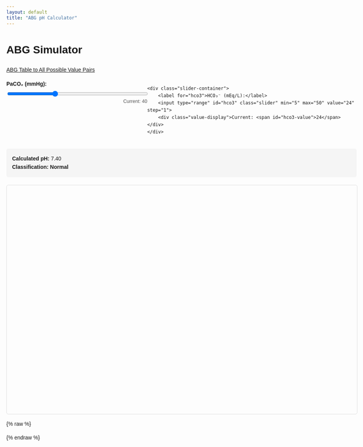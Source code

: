 ```yaml
---
layout: default
title: "ABG pH Calculator"
---
```


# ABG Simulator

[ABG Table to All Possible Value Pairs](abg_table.md)

<div class="controls">
    <div class="slider-container">
        <label for="paco2">PaCO₂ (mmHg):</label>
        <input type="range" id="paco2" class="slider" min="10" max="100" value="40" step="1">
        <div class="value-display">Current: <span id="paco2-value">40</span></div>
    </div>
    
    <div class="slider-container">
        <label for="hco3">HCO₃⁻ (mEq/L):</label>
        <input type="range" id="hco3" class="slider" min="5" max="50" value="24" step="1">
        <div class="value-display">Current: <span id="hco3-value">24</span></div>
    </div>
</div>

<div class="results">
    <div><strong>Calculated pH:</strong> <span id="ph-value">7.40</span></div>
    <div><strong>Classification:</strong> <span id="classification" style="font-weight: bold;">Normal</span></div>
</div>

<div id="graph"></div>

<style>
    body {
        font-family: Arial, sans-serif;
        max-width: 1000px;
        margin: 0 auto;
        padding: 20px;
        line-height: 1.6;
    }
    .controls {
        display: flex;
        justify-content: space-between;
        margin-bottom: 20px;
    }
    .slider-container {
        width: 45%;
    }
    .slider {
        width: 100%;
    }
    .results {
        background-color: #f5f5f5;
        padding: 15px;
        border-radius: 5px;
        margin-bottom: 20px;
    }
    #graph {
        width: 100%;
        height: 600px;
        border: 1px solid #ddd;
        border-radius: 5px;
    }
    label {
        display: block;
        margin-bottom: 5px;
        font-weight: bold;
    }
    .value-display {
        text-align: right;
        font-size: 0.9em;
        color: #555;
    }
</style>

<script src="https://cdn.plot.ly/plotly-latest.min.js"></script>

{% raw %}
<script>
// Initialize the graph
let graphData = {
    pCO2Lines: [],
    colorMap: [],
    currentPoint: { x: 7.4, y: 24, text: "PaCO₂: 40" },
    circlePoints: []
};

// DOM elements
const paco2Slider = document.getElementById('paco2');
const hco3Slider = document.getElementById('hco3');
const paco2Value = document.getElementById('paco2-value');
const hco3Value = document.getElementById('hco3-value');
const phValue = document.getElementById('ph-value');
const classificationElement = document.getElementById('classification');

// Event listeners
function debounce(func, wait) {
    let timeout;
    return function() {
        const context = this, args = arguments;
        clearTimeout(timeout);
        timeout = setTimeout(() => func.apply(context, args), wait);
    };
}

paco2Slider.addEventListener('input', debounce(update, 50));
hco3Slider.addEventListener('input', debounce(update, 50));

// Initialize
initializeGraph();
update();

function calculatePH(paco2, hco3) {
    const pK = 6.1;
    const PCO2_conversion = 0.03;
    return pK + Math.log10(hco3 / (PCO2_conversion * paco2));
}

function classifyABG(pH, PaCO2, HCO3) {
    if (pH < 7.35) {
        if (PaCO2 > 45) {
            if (HCO3 > 26) {
                return ["Partially Compensated Respiratory Acidosis", 'Yellow'];
            } else if (HCO3 < 22) {
                return ["Mixed Acidosis", 'Red'];
            } else {
                return ["Uncompensated Respiratory Acidosis", 'Orange'];
            }
        } else if (HCO3 < 22) {
            if (PaCO2 < 35) {
                return ["Partially Compensated Metabolic Acidosis", 'Yellow'];
            } else if (PaCO2 > 45) {
                return ["Mixed Acidosis", 'Red'];
            } else {
                return ["Uncompensated Metabolic Acidosis", 'Orange'];
            }
        } else {
            return ["Undefined", 'gray'];
        }
    } else if (pH > 7.45) {
        if (PaCO2 < 35) {
            if (HCO3 < 22) {
                return ["Partially Compensated Respiratory Alkalosis", 'cyan'];
            } else if (HCO3 > 26) {
                return ["Mixed Alkalosis", 'Purple'];
            } else {
                return ["Uncompensated Respiratory Alkalosis", 'blue'];
            }
        } else if (HCO3 > 26) {
            if (PaCO2 > 45) {
                return ["Partially Compensated Metabolic Alkalosis", 'cyan'];
            } else if (PaCO2 < 35) {
                return ["Mixed Alkalosis", 'Purple'];
            } else {
                return ["Uncompensated Metabolic Alkalosis", 'Blue'];
            }
        } else {
            return ["Undefined", 'gray'];
        }
    } else {
        if (35 <= PaCO2 && PaCO2 <= 45 && 22 <= HCO3 && HCO3 <= 26) {
            return ["Normal", 'green'];
        } else {
            return ["Undefined", 'gray'];
        }
    }
}

function calculatePossiblePaCO2HCO3(pH, PaCO2, HCO3, radius=2, num_points=20) {
    const pK = 6.1;
    const PCO2_conversion = 0.03;
    
    const angles = Array.from({length: num_points}, (_, i) => 2 * Math.PI * i / num_points);
    const dHCO3_values = angles.map(angle => HCO3 + radius * Math.sin(angle));
    const dPaCO2_values = angles.map(angle => PaCO2 + radius * Math.cos(angle));
    
    const pH_values = dHCO3_values.map((hco3, i) => {
        return pK + Math.log10(hco3 / (PCO2_conversion * dPaCO2_values[i]));
    });
    
    return { pH_values, hco3_values: dHCO3_values };
}

function createPCO2Lines() {
    const pK = 6.1;
    const PCO2_conversion = 0.03;
    const lines = [];
    
    for (let PaCO2 = 10; PaCO2 <= 100; PaCO2 += 10) {
        const hco3_values = Array.from({length: 100}, (_, i) => 5 + (45 * i / 99));
        const pH_values = hco3_values.map(hco3 => pK + Math.log10(hco3 / (PaCO2 * PCO2_conversion)));
        
        lines.push({
            x: pH_values,
            y: hco3_values,
            mode: 'lines',
            line: { color: 'black', width: 1, dash: 'dot' },
            opacity: 0.5,
            showlegend: false,
            hoverinfo: 'none'
        });
        
        // Add label
        lines.push({
            x: [pH_values[pH_values.length - 1]],
            y: [hco3_values[hco3_values.length - 1]],
            mode: 'text',
            text: [PaCO2.toString()],
            textposition: 'top right',
            showlegend: false,
            hoverinfo: 'none'
        });
    }
    
    return lines;
}

function createColorMap() {
    // Reduce grid size - 50x50 is usually sufficient for visualization
    const gridSize = 50;
    const pHRange = { min: 6.2, max: 8.4 };
    const HCO3Range = { min: 5, max: 50 };
    
    // Create a single heatmap instead of individual rectangles
    const z = [];
    const pHValues = [];
    const HCO3Values = [];
    
    // Color mapping
    const colorMap = {
        'Normal': 'green',
        'Uncompensated Respiratory Acidosis': 'orange',
        'Partially Compensated Respiratory Acidosis': 'yellow',
        'Mixed Acidosis': 'red',
        'Uncompensated Metabolic Acidosis': 'orange',
        'Partially Compensated Metabolic Acidosis': 'yellow',
        'Uncompensated Respiratory Alkalosis': 'blue',
        'Partially Compensated Respiratory Alkalosis': 'cyan',
        'Mixed Alkalosis': 'purple',
        'Uncompensated Metabolic Alkalosis': 'blue',
        'Partially Compensated Metabolic Alkalosis': 'cyan',
        'Undefined': 'gray'
    };
    
    for (let i = 0; i < gridSize; i++) {
        const pH = pHRange.min + (pHRange.max - pHRange.min) * i / (gridSize - 1);
        pHValues.push(pH);
        const row = [];
        
        for (let j = 0; j < gridSize; j++) {
            const HCO3 = HCO3Range.min + (HCO3Range.max - HCO3Range.min) * j / (gridSize - 1);
            if (i === 0) HCO3Values.push(HCO3);
            
            const PaCO2 = HCO3 / (Math.pow(10, pH - 6.1) * 0.03);
            const [classification] = classifyABG(pH, PaCO2, HCO3);
            row.push(colorMap[classification]);
        }
        z.push(row);
    }
    
    return [{
        x: pHValues,
        y: HCO3Values,
        z: z,
        type: 'heatmap',
        colorscale: [
            [0, 'green'], [0.1, 'orange'], [0.2, 'yellow'], 
            [0.3, 'red'], [0.4, 'blue'], [0.5, 'cyan'],
            [0.6, 'purple'], [0.7, 'gray']
        ],
        showscale: false,
        hoverinfo: 'none',
        opacity: 0.6
    }];
}

function initializeGraph() {
    graphData.pCO2Lines = createPCO2Lines();
    graphData.colorMap = createColorMap();
    
    // Create circle points (will be updated)
    const circlePoints = calculatePossiblePaCO2HCO3(7.4, 40, 24);
    graphData.circlePoints = [{
        x: circlePoints.pH_values,
        y: circlePoints.hco3_values,
        mode: 'lines',
        line: { color: 'red', width: 2 },
        fill: 'toself',
        fillcolor: 'rgba(255, 0, 0, 0.2)',
        showlegend: false,
        hoverinfo: 'none'
    }];
    
    // Create current point
    graphData.currentPoint = {
        x: [7.4],
        y: [24],
        mode: 'markers',
        marker: { size: 10, color: 'red' },
        text: ["PaCO₂: 40"],
        hoverinfo: 'text',
        showlegend: false
    };
    
    // Combine all traces
    const traces = [
        ...graphData.colorMap,
        ...graphData.pCO2Lines,
        ...graphData.circlePoints,
        graphData.currentPoint
    ];
    
    // Layout configuration
    const layout = {
        title: 'ABG Simulator (pH vs HCO₃⁻ with PaCO₂ isolines)',
        xaxis: { title: 'pH', range: [6.2, 8.4] },
        yaxis: { title: 'HCO₃⁻ (mEq/L)', range: [5, 50] },
        margin: { t: 50, b: 50, l: 50, r: 50 },
        hovermode: 'closest'
    };
    
    // Create the plot
    Plotly.newPlot('graph', traces, layout);
}

function update() {
    // Get current values
    const PaCO2 = parseFloat(paco2Slider.value);
    const HCO3 = parseFloat(hco3Slider.value);
    
    // Update displayed values
    paco2Value.textContent = PaCO2;
    hco3Value.textContent = HCO3;
    
    // Calculate pH
    const pH = calculatePH(PaCO2, HCO3);
    phValue.textContent = pH.toFixed(2);
    
    // Classify ABG
    const [classification, color] = classifyABG(pH, PaCO2, HCO3);
    classificationElement.textContent = classification;
    classificationElement.style.color = color;
    
    // Calculate circle points
    const circlePoints = calculatePossiblePaCO2HCO3(pH, PaCO2, HCO3);
    
    // Update the graph
    Plotly.react('graph', {
        data: [
            ...graphData.colorMap,
            ...graphData.pCO2Lines,
            {
                x: circlePoints.pH_values,
                y: circlePoints.hco3_values,
                mode: 'lines',
                line: { color: 'red', width: 2 },
                fill: 'toself',
                fillcolor: 'rgba(255, 0, 0, 0.2)',
                showlegend: false,
                hoverinfo: 'none'
            },
            {
                x: [pH],
                y: [HCO3],
                mode: 'markers',
                marker: { size: 10, color: 'red' },
                text: [`PaCO₂: ${PaCO2}`],
                hoverinfo: 'text',
                showlegend: false
            }
        ],
        layout: {
            xaxis: { range: [6.2, 8.4] },
            yaxis: { range: [5, 50] }
        }
    });
}
</script>
{% endraw %}
